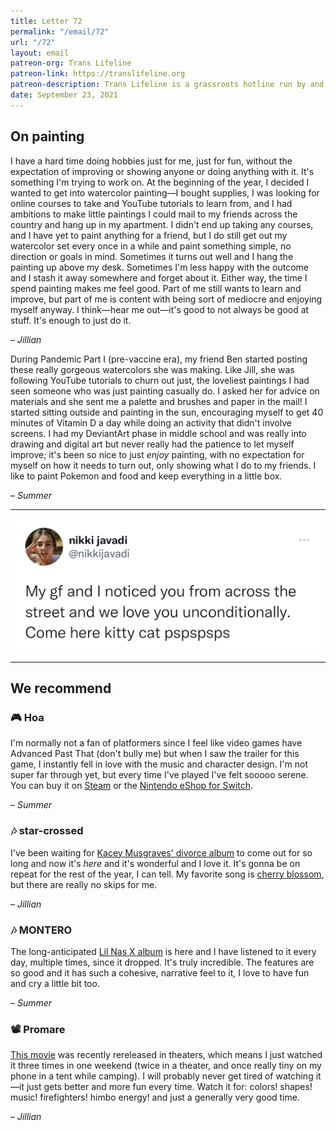 ```yaml
---
title: Letter 72
permalink: "/email/72"
url: "/72"
layout: email
patreon-org: Trans Lifeline
patreon-link: https://translifeline.org
patreon-description: Trans Lifeline is a grassroots hotline run by and for trans people, offering direct emotional and financial support to trans people in crisis. 
date: September 23, 2021
---
```


## On painting

I have a hard time doing hobbies just for me, just for fun, without the expectation of improving or showing anyone or doing anything with it. It's something I'm trying to work on. At the beginning of the year, I decided I wanted to get into watercolor painting—I bought supplies, I was looking for online courses to take and YouTube tutorials to learn from, and I had ambitions to make little paintings I could mail to my friends across the country and hang up in my apartment. I didn't end up taking any courses, and I have yet to paint anything for a friend, but I do still get out my watercolor set every once in a while and paint something simple, no direction or goals in mind. Sometimes it turns out well and I hang the painting up above my desk. Sometimes I'm less happy with the outcome and I stash it away somewhere and forget about it. Either way, the time I spend painting makes me feel good. Part of me still wants to learn and improve, but part of me is content with being sort of mediocre and enjoying myself anyway. I think—hear me out—it's good to not always be good at stuff. It's enough to just do it.

– *Jillian*

During Pandemic Part I (pre-vaccine era), my friend Ben started posting these really gorgeous watercolors she was making. Like Jill, she was following YouTube tutorials to churn out just, the loveliest paintings I had seen someone who was just painting casually do. I asked her for advice on materials and she sent me a palette and brushes and paper in the mail! I started sitting outside and painting in the sun, encouraging myself to get 40 minutes of Vitamin D a day while doing an activity that didn't involve screens. I had my DeviantArt phase in middle school and was really into drawing and digital art but never really had the patience to let myself improve; it's been so nice to just *enjoy* painting, with no expectation for myself on how it needs to turn out, only showing what I do to my friends. I like to paint Pokemon and food and keep everything in a little box. 

– *Summer*


<hr>

<a href="https://twitter.com/nikkijavadi/status/1440092224830595074">
  <img src="/assets/images/tweets/72.jpeg" class="tweet">
</a>

<hr>

## We recommend

### 🎮 Hoa

I'm normally not a fan of platformers since I feel like video games have Advanced Past That (don't bully me) but when I saw the trailer for this game, I instantly fell in love with the music and character design. I'm not super far through yet, but every time I've played I've felt sooooo serene. You can buy it on [Steam](https://store.steampowered.com/app/1484900/Hoa/) or the [Nintendo eShop for Switch](https://www.nintendo.com/games/detail/hoa-switch/). 

– *Summer*

### 🎶 star-crossed

I've been waiting for [Kacey Musgraves' divorce album](https://open.spotify.com/album/6y9LbrjY2TpaLvtbE7FTkc?si=ad36a90e3db74ff4) to come out for so long and now it's *here* and it's wonderful and I love it. It's gonna be on repeat for the rest of the year, I can tell. My favorite song is [cherry blossom](https://open.spotify.com/track/3PT3dmokgfqJSsZxv4Njw5?si=fc50f9b043bd41d0), but there are really no skips for me.

– *Jillian*

### 🎶 MONTERO

The long-anticipated [Lil Nas X album](https://open.spotify.com/album/6pOiDiuDQqrmo5DbG0ZubR?si=d5e85d0b280d4fcb) is here and I have listened to it every day, multiple times, since it dropped. It's truly incredible. The features are so good and it has such a cohesive, narrative feel to it, I love to have fun and cry a little bit too. 

– *Summer*

### 📽️ Promare

[This movie](https://www.imdb.com/title/tt9116358/) was recently rereleased in theaters, which means I just watched it three times in one weekend (twice in a theater, and once really tiny on my phone in a tent while camping). I will probably never get tired of watching it—it just gets better and more fun every time. Watch it for: colors! shapes! music! firefighters! himbo energy! and just a generally very good time.

– *Jillian*